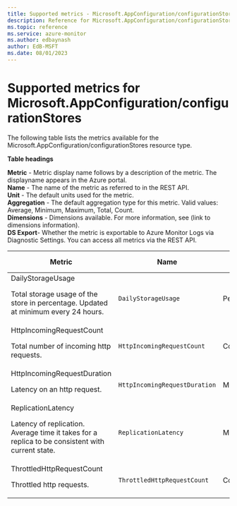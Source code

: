 ```yaml
---
title: Supported metrics - Microsoft.AppConfiguration/configurationStores
description: Reference for Microsoft.AppConfiguration/configurationStores metrics in Azure Monitor.
ms.topic: reference
ms.service: azure-monitor
ms.author: edbaynash
author: EdB-MSFT
ms.date: 08/01/2023
---
```

# Supported metrics for Microsoft.AppConfiguration/configurationStores  
<!-- Data source : naam-->


The following table lists the metrics available for the Microsoft.AppConfiguration/configurationStores resource type.

  

**Table headings**
  
**Metric** - Metric display name follows by a description of the metric. The displayname appears in the Azure portal.  
**Name** - The name of the metric as referred to in the REST API.  
**Unit** - The default units used for the metric.  
**Aggregation** - The default aggregation type for this metric. Valid values: Average, Minimum, Maximum, Total, Count.  
**Dimensions** - Dimensions available. For more information, see (link to dimensions information).  
**DS Export**- Whether the metric is exportable to Azure Monitor Logs via Diagnostic Settings.  You can access all metrics via the REST API.  
  
  
|Metric|Name|Unit|Aggregation|Dimensions|DS Export|
|---|---|---|---|---|---|
|DailyStorageUsage<p><p>Total storage usage of the store in percentage. Updated at minimum every 24 hours. |`DailyStorageUsage` |Percent |Maximum |No Dimensions |Yes|
|HttpIncomingRequestCount<p><p>Total number of incoming http requests. |`HttpIncomingRequestCount` |Count |Total |StatusCode, Authentication, Endpoint |Yes|
|HttpIncomingRequestDuration<p><p>Latency on an http request. |`HttpIncomingRequestDuration` |Milliseconds |Average |StatusCode, Authentication, Endpoint |Yes|
|ReplicationLatency<p><p>Latency of replication. Average time it takes for a replica to be consistent with current state. |`ReplicationLatency` |Milliseconds |Average |Endpoint |Yes|
|ThrottledHttpRequestCount<p><p>Throttled http requests. |`ThrottledHttpRequestCount` |Count |Total |Endpoint |Yes|


<!--Gen Date:  Tue Aug 01 2023 10:39:24 GMT+0300 (Israel Daylight Time)-->